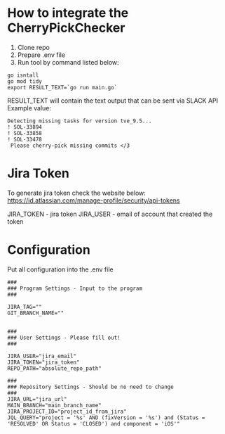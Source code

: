 # How to integrate the CherryPickChecker
1. Clone repo
2. Prepare .env file 
3. Run tool by command listed below:

```
go isntall
go mod tidy
export RESULT_TEXT=`go run main.go`
```

RESULT_TEXT will contain the text output that can be sent via SLACK API
Example value:
```
Detecting missing tasks for version tve_9.5...
! SOL-33894
! SOL-33858
! SOL-33478
 Please cherry-pick missing commits </3
```


# Jira Token
To generate jira token check the website below:
https://id.atlassian.com/manage-profile/security/api-tokens

JIRA_TOKEN - jira token
JIRA_USER - email of account that created the token

# Configuration
Put all configuration into the .env file

```
###
### Program Settings - Input to the program
###

JIRA_TAG=""
GIT_BRANCH_NAME=""


###
### User Settings - Please fill out!
###

JIRA_USER="jira_email"
JIRA_TOKEN="jira_token"
REPO_PATH="absolute_repo_path"

###
### Repository Settings - Should be no need to change
###
JIRA_URL="jira_url"
MAIN_BRANCH="main_branch_name"
JIRA_PROJECT_ID="project_id_from_jira"
JQL_QUERY="project = '%s' AND (fixVersion = '%s') and (Status = 'RESOLVED' OR Status = 'CLOSED') and component = 'iOS'"
```
